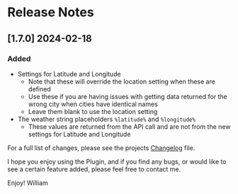 # Release Notes

<!-- ## [v-inc] ${YEAR4}-${MONTHNUMBER}-${DATE} -->
## [1.7.0] 2024-02-18
### Added
- Settings for Latitude and Longitude
  - Note that these will override the location setting when these are defined
  - Use these if you are having issues with getting data returned for the wrong city when cities have identical names
  - Leave them blank to use the location setting
- The weather string placeholders `%latitude%` and `%longitude%`
  - These values are returned from the API call and are not from the new settings for Latitude and Longitude


For a full list of changes, please see the projects [Changelog](CHANGELOG.md) file.

I hope you enjoy using the Plugin, and if you find any bugs, or would like to see a certain feature added, please feel free to contact me.

Enjoy! William
